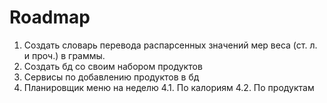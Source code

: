 # Roadmap

1. Создать словарь перевода распарсенных значений мер веса (ст. л. и проч.) в граммы.
2. Создать бд со своим набором продуктов
3. Сервисы по добавлению продуктов в бд
4. Планировщик меню на неделю
4.1. По калориям
4.2. По продуктам
